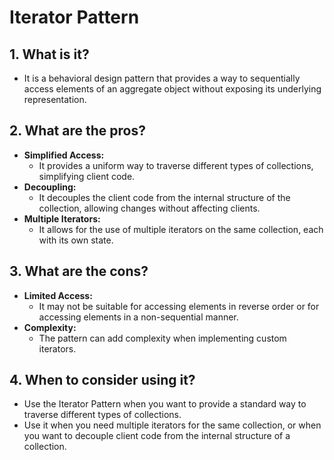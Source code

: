 # Iterator Pattern

## 1. What is it?
- It is a behavioral design pattern that provides a way to sequentially access elements of an aggregate object without exposing its underlying representation.

## 2. What are the pros?
- **Simplified Access:**
    - It provides a uniform way to traverse different types of collections, simplifying client code.
- **Decoupling:**
    - It decouples the client code from the internal structure of the collection, allowing changes without affecting clients.
- **Multiple Iterators:**
    - It allows for the use of multiple iterators on the same collection, each with its own state.

## 3. What are the cons?
- **Limited Access:**
    - It may not be suitable for accessing elements in reverse order or for accessing elements in a non-sequential manner.
- **Complexity:**
    - The pattern can add complexity when implementing custom iterators.

## 4. When to consider using it?
- Use the Iterator Pattern when you want to provide a standard way to traverse different types of collections.
- Use it when you need multiple iterators for the same collection, or when you want to decouple client code from the internal structure of a collection.
